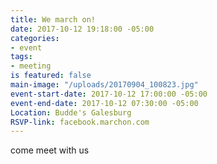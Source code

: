 ```yaml
---
title: We march on!
date: 2017-10-12 19:18:00 -05:00
categories:
- event
tags:
- meeting
is featured: false
main-image: "/uploads/20170904_100823.jpg"
event-start-date: 2017-10-12 17:00:00 -05:00
event-end-date: 2017-10-12 07:30:00 -05:00
Location: Budde's Galesburg
RSVP-link: facebook.marchon.com
---
```


come meet with us